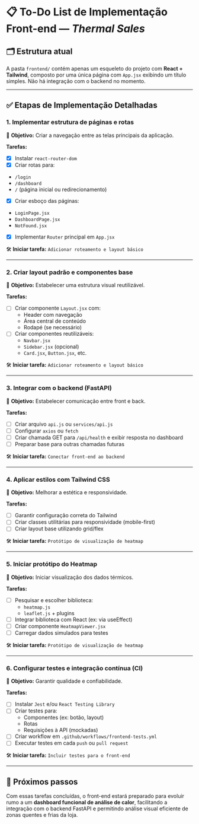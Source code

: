 # 📋 To-Do List de Implementação Front-end — *Thermal Sales*

## 🗂️ Estrutura atual

A pasta `frontend/` contém apenas um esqueleto do projeto com **React + Tailwind**, composto por uma única página com `App.jsx` exibindo um título simples. Não há integração com o backend no momento.

---

## ✅ Etapas de Implementação Detalhadas

### 1. Implementar estrutura de páginas e rotas

📌 **Objetivo:** Criar a navegação entre as telas principais da aplicação.

**Tarefas:**
 - [x] Instalar `react-router-dom`
 - [x] Criar rotas para:
  - `/login`
  - `/dashboard`
  - `/` (página inicial ou redirecionamento)
 - [x] Criar esboço das páginas:
  - `LoginPage.jsx`
  - `DashboardPage.jsx`
  - `NotFound.jsx`
 - [x] Implementar `Router` principal em `App.jsx`

🛠️ **Iniciar tarefa:** `Adicionar roteamento e layout básico`

---

### 2. Criar layout padrão e componentes base

📌 **Objetivo:** Estabelecer uma estrutura visual reutilizável.

**Tarefas:**
- [ ] Criar componente `Layout.jsx` com:
  - Header com navegação
  - Área central de conteúdo
  - Rodapé (se necessário)
- [ ] Criar componentes reutilizáveis:
  - `Navbar.jsx`
  - `Sidebar.jsx` (opcional)
  - `Card.jsx`, `Button.jsx`, etc.

🛠️ **Iniciar tarefa:** `Adicionar roteamento e layout básico`

---

### 3. Integrar com o backend (FastAPI)

📌 **Objetivo:** Estabelecer comunicação entre front e back.

**Tarefas:**
- [ ] Criar arquivo `api.js` ou `services/api.js`
- [ ] Configurar `axios` ou `fetch`
- [ ] Criar chamada GET para `/api/health` e exibir resposta no dashboard
- [ ] Preparar base para outras chamadas futuras

🛠️ **Iniciar tarefa:** `Conectar front-end ao backend`

---

### 4. Aplicar estilos com Tailwind CSS

📌 **Objetivo:** Melhorar a estética e responsividade.

**Tarefas:**
- [ ] Garantir configuração correta do Tailwind
- [ ] Criar classes utilitárias para responsividade (mobile-first)
- [ ] Criar layout base utilizando grid/flex

🛠️ **Iniciar tarefa:** `Protótipo de visualização de heatmap`

---

### 5. Iniciar protótipo do Heatmap

📌 **Objetivo:** Iniciar visualização dos dados térmicos.

**Tarefas:**
- [ ] Pesquisar e escolher biblioteca:
  - `heatmap.js`
  - `leaflet.js` + plugins
- [ ] Integrar biblioteca com React (ex: via useEffect)
- [ ] Criar componente `HeatmapViewer.jsx`
- [ ] Carregar dados simulados para testes

🛠️ **Iniciar tarefa:** `Protótipo de visualização de heatmap`

---

### 6. Configurar testes e integração contínua (CI)

📌 **Objetivo:** Garantir qualidade e confiabilidade.

**Tarefas:**
- [ ] Instalar `Jest` e/ou `React Testing Library`
- [ ] Criar testes para:
  - Componentes (ex: botão, layout)
  - Rotas
  - Requisições à API (mockadas)
- [ ] Criar workflow em `.github/workflows/frontend-tests.yml`
- [ ] Executar testes em cada `push` ou `pull request`

🛠️ **Iniciar tarefa:** `Incluir testes para o front-end`

---

## 🔄 Próximos passos

Com essas tarefas concluídas, o front-end estará preparado para evoluir rumo a um **dashboard funcional de análise de calor**, facilitando a integração com o backend FastAPI e permitindo análise visual eficiente de zonas quentes e frias da loja.
